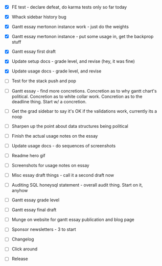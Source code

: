 - [x] FE test - declare defeat, do karma tests only so far today

- [x] Whack sidebar history bug

- [x] Gantt essay mertonon instance work - just do the weights
- [x] Gantt essay mertonon instance - put some usage in, get the backprop stuff
- [x] Gantt essay first draft
- [x] Update setup docs - grade level, and revise (hey, it was fine)
- [x] Update usage docs - grade level, and revise

- [ ] Test for the stack push and pop
- [ ] Gantt essay - find more concretions. Concretion as to why gantt chart's political. Concretion as to white collar work. Concretion as to the deadline thing. Start w/ a concretion.
- [ ] Get the grad sidebar to say it's OK if the validations work, currently its a noop
- [ ] Sharpen up the point about data structures being political
- [ ] Finish the actual usage notes on the essay
- [ ] Update usage docs - do sequences of screenshots
- [ ] Readme hero gif
- [ ] Screenshots for usage notes on essay
- [ ] Misc essay draft things - call it a second draft now

- [ ] Auditing SQL honeysql statement - overall audit thing. Start on it, anyhow
- [ ] Gantt essay grade level
- [ ] Gantt essay final draft
- [ ] Munge on website for gantt essay publication and blog page
- [ ] Sponsor newsletters - 3 to start
- [ ] Changelog
- [ ] Click around
- [ ] Release
